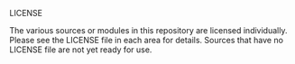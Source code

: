 LICENSE

The various sources or modules in this repository are licensed individually.  Please see the LICENSE file in each area for details.  Sources that have no LICENSE file are not yet ready for use.
